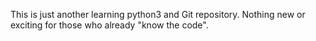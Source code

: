 This is just another learning python3 and Git repository. Nothing new or exciting for those who already "know the code".
